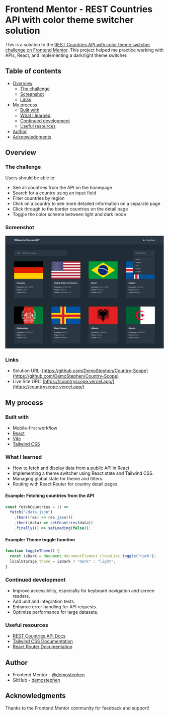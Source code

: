 # Frontend Mentor - REST Countries API with color theme switcher solution

This is a solution to the [REST Countries API with color theme switcher challenge on Frontend Mentor](https://www.frontendmentor.io/challenges/rest-countries-api-with-color-theme-switcher-5cacc469fec04111f7b848ca). This project helped me practice working with APIs, React, and implementing a dark/light theme switcher.

## Table of contents

- [Overview](#overview)
  - [The challenge](#the-challenge)
  - [Screenshot](#screenshot)
  - [Links](#links)
- [My process](#my-process)
  - [Built with](#built-with)
  - [What I learned](#what-i-learned)
  - [Continued development](#continued-development)
  - [Useful resources](#useful-resources)
- [Author](#author)
- [Acknowledgments](#acknowledgments)

## Overview

### The challenge

Users should be able to:

- See all countries from the API on the homepage
- Search for a country using an input field
- Filter countries by region
- Click on a country to see more detailed information on a separate page
- Click through to the border countries on the detail page
- Toggle the color scheme between light and dark mode

### Screenshot

![Screenshot of the REST Countries API project](./src/design/desktop-design-home-dark.jpg)

### Links

- Solution URL: [https://github.com/DemoStephen/Country-Scope](https://github.com/DemoStephen/Country-Scope)
- Live Site URL: [https://countryscope.vercel.app/](https://countryscope.vercel.app/)

## My process

### Built with

- Mobile-first workflow
- [React](https://reactjs.org/)
- [Vite](https://vitejs.dev/)
- [Tailwind CSS](https://tailwindcss.com/)

### What I learned

- How to fetch and display data from a public API in React.
- Implementing a theme switcher using React state and Tailwind CSS.
- Managing global state for theme and filters.
- Routing with React Router for country detail pages.

#### Example: Fetching countries from the API

```js
const fetchCountries = () =>
  fetch("/data.json")
    .then((res) => res.json())
    .then((data) => setCountries(data))
    .finally(() => setLoading(false));
```

#### Example: Theme toggle function

```js
function toggleTheme() {
  const isDark = document.documentElement.classList.toggle("dark");
  localStorage.theme = isDark ? "dark" : "light";
}
```

### Continued development

- Improve accessibility, especially for keyboard navigation and screen readers.
- Add unit and integration tests.
- Enhance error handling for API requests.
- Optimize performance for large datasets.

### Useful resources

- [REST Countries API Docs](https://restcountries.com/)
- [Tailwind CSS Documentation](https://tailwindcss.com/docs)
- [React Router Documentation](https://reactrouter.com/)

## Author

- Frontend Mentor - [@demostephen](https://www.frontendmentor.io/profile/demostephen)
- GitHub - [demostephen](https://github.com/demostephen)

## Acknowledgments

Thanks to the Frontend Mentor community for feedback and support!
